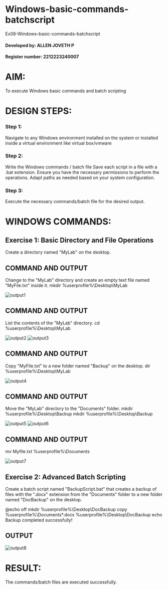 # Windows-basic-commands-batchscript
Ex08-Windows-basic-commands-batchscript
#### Developed by: ALLEN JOVETH P
#### Register number: 2212223240007
# AIM:
To execute Windows basic commands and batch scripting

# DESIGN STEPS:

### Step 1:
Navigate to any Windows environment installed on the system or installed inside a virtual environment like virtual box/vmware 
### Step 2:
Write the Windows commands / batch file
Save each script in a file with a .bat extension.
Ensure you have the necessary permissions to perform the operations.
Adapt paths as needed based on your system configuration.
### Step 3:
Execute the necessary commands/batch file for the desired output. 
# WINDOWS COMMANDS:
## Exercise 1: Basic Directory and File Operations
Create a directory named "MyLab" on the desktop.


## COMMAND AND OUTPUT

Change to the "MyLab" directory and create an empty text file named "MyFile.txt" inside it.
mkdir %userprofile%\Desktop\MyLab

![output1](https://github.com/allenjoveth/Windows-basic-commands-batchscript/assets/139422287/fabc6daf-5c2e-4cb0-b2b0-89fbacb5dc40)



## COMMAND AND OUTPUT

List the contents of the "MyLab" directory.
cd %userprofile%\Desktop\MyLab

![output2](https://github.com/allenjoveth/Windows-basic-commands-batchscript/assets/139422287/fd535bd5-f21c-4288-952b-c29738008fb0)
![output3](https://github.com/allenjoveth/Windows-basic-commands-batchscript/assets/139422287/c1249336-a9d1-416e-9e64-f955b3c80f0b)




## COMMAND AND OUTPUT

Copy "MyFile.txt" to a new folder named "Backup" on the desktop.
dir %userprofile%\Desktop\MyLab

![output4](https://github.com/allenjoveth/Windows-basic-commands-batchscript/assets/139422287/1a514337-3ebc-43d2-a818-81667bbf9632)



## COMMAND AND OUTPUT

Move the "MyLab" directory to the "Documents" folder.
mkdir %userprofile%\Desktop\Backup
mkdir %userprofile%\Desktop\Backup

![output5](https://github.com/allenjoveth/Windows-basic-commands-batchscript/assets/139422287/04e0a3b1-47e2-4e2c-881a-6898a4154cc2)
![output6](https://github.com/allenjoveth/Windows-basic-commands-batchscript/assets/139422287/50cb1128-e47f-4dc2-9c5e-acbe6f94945d)



## COMMAND AND OUTPUT
mv Myfile.txt %userprofile%\Documents

![output7](https://github.com/allenjoveth/Windows-basic-commands-batchscript/assets/139422287/a9eb17d3-912d-4845-816b-e557b60bf1f9)



## Exercise 2: Advanced Batch Scripting
Create a batch script named "BackupScript.bat" that creates a backup of files with the ".docx" extension from the "Documents" folder to a new folder named "DocBackup" on the desktop.

@echo off
mkdir %userprofile%\Desktop\DocBackup
copy %userprofile%\Documents\*.docx %userprofile%\Desktop\DocBackup
echo Backup completed successfully!






## OUTPUT

![output8](https://github.com/allenjoveth/Windows-basic-commands-batchscript/assets/139422287/235010b3-bedd-4833-8c10-f5feb6a42f84)



# RESULT:
The commands/batch files are executed successfully.

